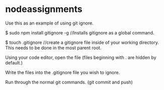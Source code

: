 # nodeassignments

Use this as an example of using git ignore.

$ sudo npm install gitignore -g
//Installs gitignore as a global command.

$ touch .gitignore 
//create a gitignore file inside of your working directory. This needs to be done in the most parent root.

Using your code editor, open the file (files beginning with . are hidden by default.)

Write the files into the .gitignore file you wish to ignore.

Run through the normal git commands. (git commit and push)
